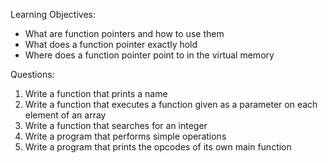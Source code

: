 Learning Objectives:

- What are function pointers and how to use them
- What does a function pointer exactly hold
- Where does a function pointer point to in the virtual memory

Questions:
1. Write a function that prints a name
2. Write a function that executes a function given as a parameter on each element of an array
3. Write a function that searches for an integer
4. Write a program that performs simple operations
5. Write a program that prints the opcodes of its own main function
